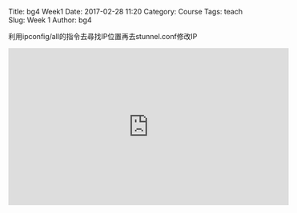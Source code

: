 Title: bg4 Week1
Date: 2017-02-28 11:20
Category: Course
Tags: teach
Slug: Week 1
Author:  bg4

<!-- PELICAN_END_SUMMARY -->

<p>利用ipconfig/all的指令去尋找IP位置再去stunnel.conf修改IP</p>

<iframe width="560" height="315" src="https://www.youtube.com/embed/YRcfFBJLCaU" frameborder="0" allowfullscreen></iframe>

